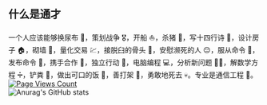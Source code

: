 ## 什么是通才

<div>
一个人应该能够换尿布 👶，策划战争 🎖️，开船 ⛵️，杀猪 🐷，写十四行诗 📝，设计房子 🏠，砌墙 🧱，量化交易 💹，接脱臼的骨头 💪，安慰濒死的人 😔，服从命令 👮，发布命令 📢，携手合作 🤝，独立行动 🚶，电脑编程 💻，分析新问题 🕵️‍♀️，解数学方程 ➗，铲粪 💩，做出可口的饭 🍲，善打架 🥊，勇敢地死去 💀。专业是通信工程 📡。
  <a href="https://badges.toozhao.com/stats/01H5S1TGMXPF1VRMJHT8EGWKDZ">
    <img src="https://badges.toozhao.com/badges/01H5S1TGMXPF1VRMJHT8EGWKDZ/green.svg" alt="Page Views Count">
  </a>
</div>

<div>
 <img align="left" src="https://github-readme-stats.vercel.app/api?username=Trade-Offf&show_icons=true&theme=swift&hide=contribs" alt="Anurag's GitHub stats">
 </div>
